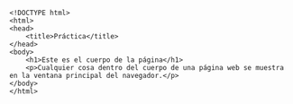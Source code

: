 <code>
&lt;!DOCTYPE html&gt;
&lt;html&gt;
&lt;head&gt;
    &lt;title&gt;Práctica&lt;/title&gt;
&lt;/head&gt;
&lt;body&gt;
    &lt;h1&gt;Este es el cuerpo de la página&lt;/h1&gt;
    &lt;p&gt;Cualquier cosa dentro del cuerpo de una página web se muestra en la ventana principal del navegador.&lt;/p&gt;
&lt;/body&gt;
&lt;/html&gt;
</code>